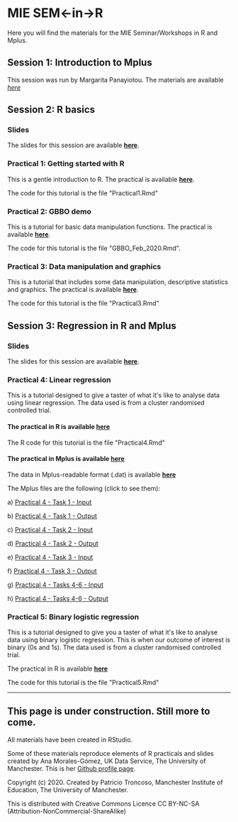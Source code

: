 # MIE SEM<-in->R

Here you will find the materials for the MIE Seminar/Workshops in R and Mplus.

## Session 1: Introduction to Mplus

This session was run by Margarita Panayiotou. The materials are available [*here*](https://www.dropbox.com/sh/s690e0bt8accjnn/AADmMqI3D_7qua1mn96x7Pt2a?dl=0)


## Session 2: R basics

### Slides

The slides for this session are available [**here**](https://github.com/patroncos/MIE_SEM-in-R/blob/master/A%20brief%20Introduction%20to%20R%20(Part%201).pdf).

### Practical 1: Getting started with R

This is a gentle introduction to R. The practical is available [**here**](https://rpubs.com/patroncos/mie_seminar_s2_p1). 

The code for this tutorial is the file "Practical1.Rmd"

### Practical 2: GBBO demo 

This is a tutorial for basic data manipulation functions. The practical is available [**here**](https://rpubs.com/patroncos/mie_seminar_s2_p2). 

The code for this tutorial is the file "GBBO_Feb_2020.Rmd".

### Practical 3: Data manipulation and graphics

This is a tutorial that includes some data manipulation, descriptive statistics and graphics. The practical is available [**here**](https://rpubs.com/patroncos/mie_seminar_s2_p3).

The code for this tutorial is the file "Practical3.Rmd"

## Session 3: Regression in R and Mplus

### Slides

The slides for this session are available [**here**](https://github.com/patroncos/MIE_SEM-in-R/blob/master/Regression%20in%20R%20and%20Mplus.pdf).


### Practical 4: Linear regression

This is a tutorial designed to give a taster of what it's like to analyse data using linear regression. The data used is from a cluster randomised controlled trial.

#### The practical in R is available [**here**](https://rpubs.com/patroncos/mie_seminar_s3_p4)

The R code for this tutorial is the file "Practical4.Rmd"

#### The practical in Mplus is available [**here**](https://github.com/patroncos/MIE_SEM-in-R/blob/master/SEMinRs%20Session%203%20Regression%20in%20Mplus.pdf)

The data in Mplus-readable format (.dat) is available [**here**](https://github.com/patroncos/MIE_SEM-in-R/blob/master/RegressionMplus.dat)

The Mplus files are the following (click to see them):

a) [Practical 4 - Task 1 - Input](https://github.com/patroncos/MIE_SEM-in-R/blob/master/prac4_Task1.inp)

b) [Practical 4 - Task 1 - Output](https://github.com/patroncos/MIE_SEM-in-R/blob/master/prac4_task1.out)

c) [Practical 4 - Task 2 - Input](https://github.com/patroncos/MIE_SEM-in-R/blob/master/prac4_Task2.inp)

d) [Practical 4 - Task 2 - Output](https://github.com/patroncos/MIE_SEM-in-R/blob/master/prac4_task2.out)

e) [Practical 4 - Task 3 - Input](https://github.com/patroncos/MIE_SEM-in-R/blob/master/prac4_Task%203.inp)

f) [Practical 4 - Task 3 - Output](https://github.com/patroncos/MIE_SEM-in-R/blob/master/prac4_task%203.out)

g) [Practical 4 - Tasks 4-6 - Input](https://github.com/patroncos/MIE_SEM-in-R/blob/master/prac4_Task4-6.inp)

h) [Practical 4 - Tasks 4-6 - Output](https://github.com/patroncos/MIE_SEM-in-R/blob/master/prac4_task4-6.out)


### Practical 5: Binary logistic regression

This is a tutorial designed to give you a taster of what it's like to analyse data using binary logistic regression. This is when our outcome of interest is binary (0s and 1s). The data used is from a cluster randomised controlled trial.

The practical in R is available [**here**](https://rpubs.com/patroncos/mie_seminar_s3_p5)

The code for this tutorial is the file "Practical5.Rmd"

***

## This page is under construction. Still more to come.


All materials have been created in RStudio.

Some of these materials reproduce elements of R practicals and slides created by Ana Morales-Gómez, UK Data Service, The University of Manchester. This is her [Github profile page](https://github.com/A-mora).

Copyright (c) 2020. Created by Patricio Troncoso, Manchester Institute of Education, The University of Manchester.

This is distributed with Creative Commons Licence CC BY-NC-SA (Attribution-NonCommercial-ShareAlike)
